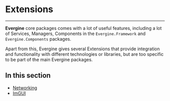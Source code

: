 # Extensions
---
**Evergine** core packages comes with a lot of useful features, including a lot of Services, Managers, Components in the `Evergine.Framework` and `Evergine.Components` packages.

Apart from this, Evergine gives several Extensions that provide integration and functionality with different technologies or libraries, but are too specific to be part of the main Evergine packages.


## In this section

* [Networking](networking.md)
* [ImGUI](imgui.md)
<!-- * [OpenXR](openxr.md) -->